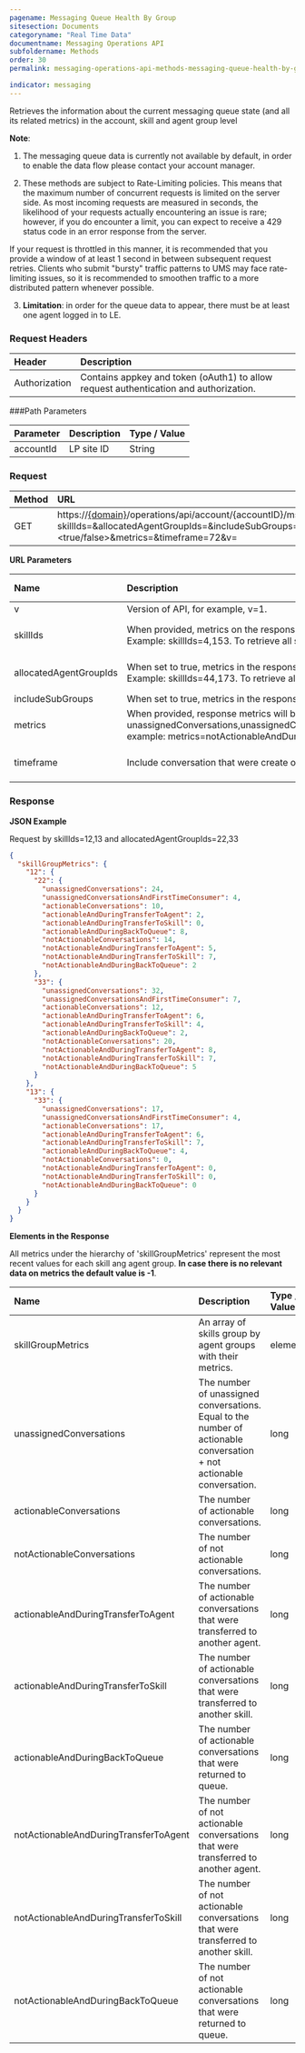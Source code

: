 ```yaml
---
pagename: Messaging Queue Health By Group
sitesection: Documents
categoryname: "Real Time Data"
documentname: Messaging Operations API
subfoldername: Methods
order: 30
permalink: messaging-operations-api-methods-messaging-queue-health-by-group.html

indicator: messaging
---
```


Retrieves the information about the current messaging queue state (and all its related metrics) in the account, skill and agent group level


**Note**:

1. The messaging queue data is currently not available by default, in order to enable the data flow please contact your account manager.

2. These methods are subject to Rate-Limiting policies. This means that the maximum number of concurrent requests is limited on the server side. As most incoming requests are measured in seconds, the likelihood of your requests actually encountering an issue is rare; however, if you do encounter a limit, you can expect to receive a 429 status code in an error response from the server.

If your request is throttled in this manner, it is recommended that you provide a window of at least 1 second in between subsequent request retries. Clients who submit "bursty" traffic patterns to UMS may face rate-limiting issues, so it is recommended to smoothen traffic to a more distributed pattern whenever possible.

3. **Limitation**: in order for the queue data to appear, there must be at least one agent logged in to LE.

### Request Headers

| Header | Description |
| :------ | :------------- |
| Authorization | Contains appkey and token (oAuth1) to allow request authentication and authorization. |

###Path Parameters

| Parameter | Description | Type / Value |
| :---------- | :------------- | :-------------- |
| accountId | LP site ID | String  |

### Request

| Method | URL |
| :------- | :------ |
| GET | https://[{domain}](/agent-domain-domain-api.html)/operations/api/account/{accountID}/msgqueuehealthbygroup/current/?skillIds=<skillIDs>&allocatedAgentGroupIds=<agentGroupIDs>&includeSubGroups=<true/false>&metrics=<metrics>&timeframe=72&v=<version> |

**URL Parameters**

| Name      |  Description | Type / Value | Required |
| :-----    | :--------------- | :-------------- | :--- |
| v | Version of API, for example, v=1. | numeric | required |
| skillIds | When provided, metrics on the response will be grouped by the requested skills. When not provided, defaults to 'all' skills. You can provide one or more skillIDs. <br> Example: skillIds=4,153. To retrieve all skills active for the time period, use skillIds=all or do not specify this parameter at all. | numeric, comma separated | optional |
| allocatedAgentGroupIds | When set to true, metrics in the response will be grouped by the requested agent groups.  When not provided, defaults to 'all' agent groups.You can provide one or more agent group IDs. <br> Example: skillIds=44,173. To retrieve all agent groups active for the time period, use allocatedAgentGroupIds=all or do not specify this parameter at all.|  numeric, comma separated | optional |
| includeSubGroups | When set to true, metrics in the response will be calculated according to the agent groups and their sub groups. Default if not specified is false| boolean | optional |
| metrics | When provided, response metrics will be filtered only by the requested metric. Possible values: unassignedConversations,unassignedConversationsAndFirstTimeConsumer,actionableConversations,actionableAndDuringTransferToAgent,actionableAndDuringTransferToSkill,actionableAndDuringBackToQueue,notActionableConversations,notActionableAndDuringTransferToAgent,notActionableAndDuringTransferToSkill,notActionableAndDuringBackToQueue. example: metrics=notActionableAndDuringTransferToSkill,notActionableAndDuringBackToQueue. Default if not specified will return all metrics. | string, comma separated | optional |
| timeframe | Include conversation that were create or updated in the given timeframe. Time is in hours | string| optional, default is 24 hours |

### Response

**JSON Example**

Request by skillIds=12,13 and allocatedAgentGroupIds=22,33

```json
{
  "skillGroupMetrics": {
    "12": {
      "22": {
        "unassignedConversations": 24,
        "unassignedConversationsAndFirstTimeConsumer": 4,
        "actionableConversations": 10,
        "actionableAndDuringTransferToAgent": 2,
        "actionableAndDuringTransferToSkill": 0,
        "actionableAndDuringBackToQueue": 8,
        "notActionableConversations": 14,
        "notActionableAndDuringTransferToAgent": 5,
        "notActionableAndDuringTransferToSkill": 7,
        "notActionableAndDuringBackToQueue": 2
      },
      "33": {
        "unassignedConversations": 32,
        "unassignedConversationsAndFirstTimeConsumer": 7,
        "actionableConversations": 12,
        "actionableAndDuringTransferToAgent": 6,
        "actionableAndDuringTransferToSkill": 4,
        "actionableAndDuringBackToQueue": 2,
        "notActionableConversations": 20,
        "notActionableAndDuringTransferToAgent": 8,
        "notActionableAndDuringTransferToSkill": 7,
        "notActionableAndDuringBackToQueue": 5
      }
    },
    "13": {
      "33": {
        "unassignedConversations": 17,
        "unassignedConversationsAndFirstTimeConsumer": 4,
        "actionableConversations": 17,
        "actionableAndDuringTransferToAgent": 6,
        "actionableAndDuringTransferToSkill": 7,
        "actionableAndDuringBackToQueue": 4,
        "notActionableConversations": 0,
        "notActionableAndDuringTransferToAgent": 0,
        "notActionableAndDuringTransferToSkill": 0,
        "notActionableAndDuringBackToQueue": 0
      }
    }
  }
}
```

**Elements in the Response**

<div class="important">All metrics under the hierarchy of 'skillGroupMetrics' represent the most recent values for each skill ang agent group. <b>In case there is no relevant data on metrics the default value is -1</b>.</div>


| Name |  Description | Type / Value |
| :------ | :------------- | :------------- |
| skillGroupMetrics | An array of skills group by agent groups with their metrics. | element |
| unassignedConversations | The number of unassigned conversations. <br> Equal to the number of actionable conversation + not actionable conversation. |long|
| actionableConversations | The number of actionable conversations. |long|
| notActionableConversations | The number of not actionable conversations. |long|
| actionableAndDuringTransferToAgent | The number of actionable conversations that were transferred to another agent. |long|
| actionableAndDuringTransferToSkill | The number of actionable conversations that were transferred to another skill. |long|
| actionableAndDuringBackToQueue | The number of actionable conversations that were returned to queue. |long|
| notActionableAndDuringTransferToAgent | The number of not actionable conversations that were transferred to another agent. |long|
| notActionableAndDuringTransferToSkill | The number of not actionable conversations that were transferred to another skill. |long|
| notActionableAndDuringBackToQueue | The number of not actionable conversations that were returned to queue. |long|